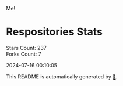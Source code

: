Me!

# Respositories Stats
Stars Count: 237  
Forks Count: 7

2024-07-16 00:10:05  

This README is automatically generated by [🐰](https://github.com/rnitta/rnitta).
